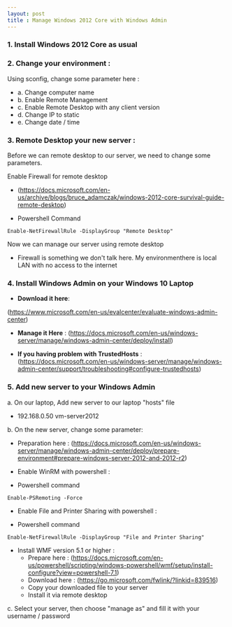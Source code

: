 ```yaml
---
layout: post
title : Manage Windows 2012 Core with Windows Admin
---
```


### 1. Install Windows 2012 Core as usual

### 2. Change your environment :

Using sconfig, change some parameter here :

- a. Change computer name
- b. Enable Remote Management
- c. Enable Remote Desktop with any client version
- d. Change IP to static
- e. Change date / time

### 3. Remote Desktop your new server :
Before we can remote desktop to our server, we need to change some parameters.
	
Enable Firewall for remote desktop

- (https://docs.microsoft.com/en-us/archive/blogs/bruce_adamczak/windows-2012-core-survival-guide-remote-desktop)

- Powershell Command

```
Enable-NetFirewallRule -DisplayGroup "Remote Desktop"
```

Now we can manage our server using remote desktop

* Firewall is something we don't talk here. My environmenthere is local LAN with no access to the internet

### 4. Install Windows Admin on your Windows 10 Laptop
- **Download it here**:

(https://www.microsoft.com/en-us/evalcenter/evaluate-windows-admin-center)
	
- **Manage it Here** :
	(https://docs.microsoft.com/en-us/windows-server/manage/windows-admin-center/deploy/install)
	
- **If you having problem with TrustedHosts** :
	(https://docs.microsoft.com/en-us/windows-server/manage/windows-admin-center/support/troubleshooting#configure-trustedhosts)

### 5. Add new server to your Windows Admin
a. On our laptop, Add new server to our laptop "hosts" file

- 192.168.0.50 vm-server2012

b. On the new server, change some parameter:

- Preparation here :
	(https://docs.microsoft.com/en-us/windows-server/manage/windows-admin-center/deploy/prepare-environment#prepare-windows-server-2012-and-2012-r2)
- Enable WinRM with powershell :

- Powershell command

```
Enable-PSRemoting -Force
```

- Enable File and Printer Sharing with powershell :

- Powershell command

```
Enable-NetFirewallRule -DisplayGroup "File and Printer Sharing"
```

- Install WMF version 5.1 or higher :
	- Prepare here : 
		(https://docs.microsoft.com/en-us/powershell/scripting/windows-powershell/wmf/setup/install-configure?view=powershell-7.1)
	- Download here : 
		(https://go.microsoft.com/fwlink/?linkid=839516)
	- Copy your downloaded file to your server
	- Install it via remote desktop

c. Select your server, then choose "manage as" and fill it with your username / password

